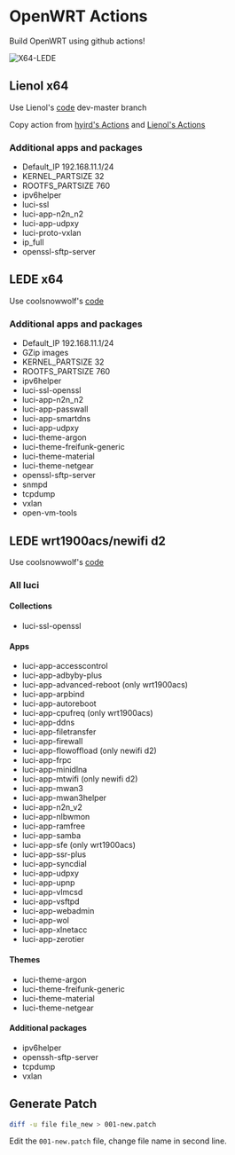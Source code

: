 # OpenWRT Actions

Build OpenWRT using github actions!

![X64-LEDE](https://github.com/alecthw/openwrt-actions/workflows/Openwrt-AutoBuild/badge.svg)

## Lienol x64

Use Lienol's [code](https://github.com/Lienol/openwrt) dev-master branch

Copy action from [hyird's Actions](https://github.com/hyird/openwrt-actions) and [Lienol's Actions](https://github.com/Lienol/openwrt-actions)

### Additional apps and packages

- Default_IP 192.168.11.1/24
- KERNEL_PARTSIZE 32
- ROOTFS_PARTSIZE 760
- ipv6helper
- luci-ssl
- luci-app-n2n_n2
- luci-app-udpxy
- luci-proto-vxlan
- ip_full
- openssl-sftp-server

## LEDE x64

Use coolsnowwolf's [code](https://github.com/coolsnowwolf/lede)

### Additional apps and packages

- Default_IP 192.168.11.1/24
- GZip images
- KERNEL_PARTSIZE 32
- ROOTFS_PARTSIZE 760
- ipv6helper
- luci-ssl-openssl
- luci-app-n2n_n2
- luci-app-passwall
- luci-app-smartdns
- luci-app-udpxy
- luci-theme-argon
- luci-theme-freifunk-generic
- luci-theme-material
- luci-theme-netgear
- openssl-sftp-server
- snmpd
- tcpdump
- vxlan
- open-vm-tools

## LEDE wrt1900acs/newifi d2

Use coolsnowwolf's [code](https://github.com/coolsnowwolf/lede)

### All luci

#### Collections

- luci-ssl-openssl

#### Apps

- luci-app-accesscontrol
- luci-app-adbyby-plus
- luci-app-advanced-reboot (only wrt1900acs)
- luci-app-arpbind
- luci-app-autoreboot
- luci-app-cpufreq (only wrt1900acs)
- luci-app-ddns
- luci-app-filetransfer
- luci-app-firewall
- luci-app-flowoffload (only newifi d2)
- luci-app-frpc
- luci-app-minidlna
- luci-app-mtwifi (only newifi d2)
- luci-app-mwan3
- luci-app-mwan3helper
- luci-app-n2n_v2
- luci-app-nlbwmon
- luci-app-ramfree
- luci-app-samba
- luci-app-sfe (only wrt1900acs)
- luci-app-ssr-plus
- luci-app-syncdial
- luci-app-udpxy
- luci-app-upnp
- luci-app-vlmcsd
- luci-app-vsftpd
- luci-app-webadmin
- luci-app-wol
- luci-app-xlnetacc
- luci-app-zerotier

#### Themes

- luci-theme-argon
- luci-theme-freifunk-generic
- luci-theme-material
- luci-theme-netgear

#### Additional packages

- ipv6helper
- openssh-sftp-server
- tcpdump
- vxlan

## Generate Patch

``` bash
diff -u file file_new > 001-new.patch
```

Edit the `001-new.patch` file, change file name in second line.
